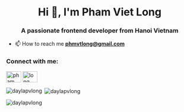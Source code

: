 <h1 align="center">Hi 👋, I'm Pham Viet Long</h1>
<h3 align="center">A passionate frontend developer from Hanoi Vietnam</h3>

- 📫 How to reach me **phmvtlong@gmail.com**

<h3 align="left">Connect with me:</h3>
<p align="left">
<a href="https://linkedin.com/in/Pham Long" target="blank"><img align="center" src="https://raw.githubusercontent.com/rahuldkjain/github-profile-readme-generator/master/src/images/icons/Social/linked-in-alt.svg" alt="pham long" height="30" width="40" /></a>
<a href="https://fb.com/Long Pham" target="blank"><img align="center" src="https://raw.githubusercontent.com/rahuldkjain/github-profile-readme-generator/master/src/images/icons/Social/facebook.svg" alt="long pham" height="30" width="40" /></a>
</p>

<p><img align="left" src="https://github-readme-stats.vercel.app/api/top-langs?username=daylapvlong&show_icons=true&locale=en&layout=compact" alt="daylapvlong" /></p>

<p>&nbsp;<img align="center" src="https://github-readme-stats.vercel.app/api?username=daylapvlong&show_icons=true&locale=en" alt="daylapvlong" /></p>

<p><img align="center" src="https://github-readme-streak-stats.herokuapp.com/?user=daylapvlong&" alt="daylapvlong" /></p>


<!--
**daylapvlong/daylapvlong** is a ✨ _special_ ✨ repository because its `README.md` (this file) appears on your GitHub profile.

Here are some ideas to get you started:

- 🔭 I’m currently working on ...
- 🌱 I’m currently learning ...
- 👯 I’m looking to collaborate on ...
- 🤔 I’m looking for help with ...
- 💬 Ask me about ...
- 📫 How to reach me: ...
- 😄 Pronouns: ...
- ⚡ Fun fact: ...
-->
